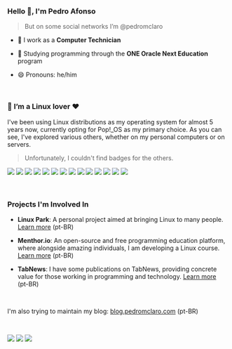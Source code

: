 ### Hello 👋, I'm Pedro Afonso
> But on some social networks I’m @pedromclaro

- 🔭 I work as a **Computer Technician**

- 🌱 Studying programming through the **ONE Oracle Next Education** program

- 😄 Pronouns: he/him

<br>
  
### 🐧 **I’m a Linux lover ♥️**
I've been using Linux distributions as my operating system for almost 5 years now, currently opting for Pop!_OS as my primary choice. As you can see, I've explored various others, whether on my personal computers or on servers. 
> Unfortunately, I couldn't find badges for the others.

![](https://img.shields.io/badge/Arch_Linux-1793D1?style=for-the-badge&logo=arch-linux&logoColor=white)
![](https://img.shields.io/badge/manjaro-35BF5C?style=for-the-badge&logo=manjaro&logoColor=white)
![](https://img.shields.io/badge/Debian-A81D33?style=for-the-badge&logo=debian&logoColor=white)
![](https://img.shields.io/badge/Fedora-294172?style=for-the-badge&logo=fedora&logoColor=white)
![](https://img.shields.io/badge/Ubuntu-E95420?style=for-the-badge&logo=ubuntu&logoColor=white)
![](https://img.shields.io/badge/Linux_Mint-87CF3E?style=for-the-badge&logo=linux-mint&logoColor=white)
![](https://img.shields.io/badge/Elementary%20OS-64BAFF?style=for-the-badge&logo=elementary&logoColor=white)
![](https://img.shields.io/badge/Pop!_OS-48B9C7?style=for-the-badge&logo=Pop!_OS&logoColor=white)
![](https://img.shields.io/badge/Zorin%20OS-0CC1F3?style=for-the-badge&logo=zorin&logoColor=white)
![](https://img.shields.io/badge/Deepin-007CFF?style=for-the-badge&logo=deepin&logoColor=white)
![](https://img.shields.io/badge/Kali_Linux-557C94?style=for-the-badge&logo=kali-linux&logoColor=white)
![](https://img.shields.io/badge/Alpine_Linux-0D597F?style=for-the-badge&logo=alpine-linux&logoColor=white)
![](https://img.shields.io/badge/SUSE-0C322C?style=for-the-badge&logo=SUSE&logoColor=white)
![](https://img.shields.io/badge/Red%20Hat-EE0000?style=for-the-badge&logo=redhat&logoColor=white)

<br>

### Projects I'm Involved In
- __Linux Park__: A personal project aimed at bringing Linux to many people. [Learn more](https://www.tabnews.com.br/pedromclaro/welcome-to-linux-park) (pt-BR)
  
- __Menthor.io__: An open-source and free programming education platform, where alongside amazing individuals, I am developing a Linux course. [Learn more](https://menthor.io) (pt-BR)
  
- __TabNews__: I have some publications on TabNews, providing concrete value for those working in programming and technology. [Learn more](https://www.tabnews.com.br/pedromclaro) (pt-BR)

<br>

<p>I'm also trying to maintain my blog: <a href= "https://blog.pedromclaro.com">blog.pedromclaro.com</a> (pt-BR)</p>

<br>

<a href= "https://www.github.com/pedromclaro"><img src="https://img.shields.io/badge/GitHub-100000?style=for-the-badge&logo=github&logoColor=white"></a>
<a href= "https://www.linkedin.com/in/pedroafonsomclaro"><img src="https://img.shields.io/badge/LinkedIn-0077B5?style=for-the-badge&logo=linkedin&logoColor=white"></a>
<a href= "https://twitter.com/pedromclaro"><img src= "https://img.shields.io/badge/Twitter-1DA1F2?style=for-the-badge&logo=twitter&logoColor=white"></a>
